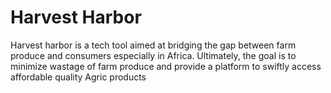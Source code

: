 # Harvest Harbor  
Harvest harbor is a tech tool aimed at bridging the gap between farm produce and consumers especially in Africa. Ultimately, the goal is to minimize wastage of farm produce and provide a platform to swiftly access affordable quality Agric products  

